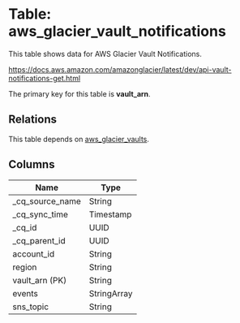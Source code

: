 # Table: aws_glacier_vault_notifications

This table shows data for AWS Glacier Vault Notifications.

https://docs.aws.amazon.com/amazonglacier/latest/dev/api-vault-notifications-get.html

The primary key for this table is **vault_arn**.

## Relations

This table depends on [aws_glacier_vaults](aws_glacier_vaults).

## Columns

| Name          | Type          |
| ------------- | ------------- |
|_cq_source_name|String|
|_cq_sync_time|Timestamp|
|_cq_id|UUID|
|_cq_parent_id|UUID|
|account_id|String|
|region|String|
|vault_arn (PK)|String|
|events|StringArray|
|sns_topic|String|